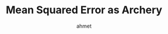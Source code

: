 ---
title: Mean Squared Error as Archery
author: ahmet
Definition: "The Mean Squared Error (MSE) is a metric used to measure how well a machine learning model’s predictions match the actual outcomes. It works by: 1) Calculating the difference between each predicted value and the actual value (the error). 2) Squaring these errors (to penalize larger errors more). 3) Taking the average of all the squared errors. 4) A lower MSE means the model’s predictions are closer to the real values, while a higher MSE means the model is making larger mistakes."
Description: "Imagine a group of archers practicing their aim by shooting arrows at a target. After each round, the coach evaluates how accurate the archers were by looking at how far each arrow landed from the bullseye."
OriginSource: ChatGPT 4o
Mapping:
  Each arrow: A prediction made by the model
  Bullseye (center of target): The true value or label
  Distance between arrow and bullseye: The error (difference between prediction and true value)
  Worse points for missing the bullseye by a large margin: Squaring the distance
  Tallying the points of all arrows: Calculating the mean squared error across all predictions
ExpertRating: Good
---